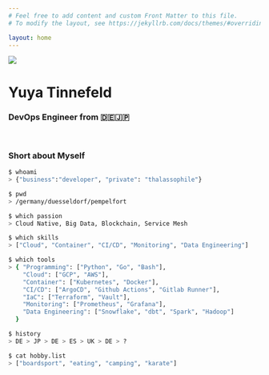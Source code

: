 ```yaml
---
# Feel free to add content and custom Front Matter to this file.
# To modify the layout, see https://jekyllrb.com/docs/themes/#overriding-theme-defaults

layout: home
---
```


<div class="home-info-container">
	<div class="home-img-container">
		<img src="/images/yuyatinnefeld.png">
	</div>
	<div class="home-info-text">
		<h1>Yuya Tinnefeld</h1>
		<h3 style="font-weight: 0;">DevOps Engineer from 🇩🇪🇯🇵</h3>
		<div class="social-icons">
			<a class="social-icon" href="https://pypi.org/user/yuyatinnefeld" target="_blank"><i class="fab fa-python"></i></a>
			<a class="social-icon" href="https://de.linkedin.com/in/yuya-tinnefeld-b6004b110" target="_blank"><i class="fab fa-linkedin-in"></i></a>
			<a class="social-icon" href="https://hub.docker.com/search?q=yuyatinnefeld&type=image" target="_blank"><i class="fab fa-docker"></i></a>
		</div>
	</div>

</div><br>

### Short about Myself

```bash
$ whoami
> {"business":"developer", "private": "thalassophile"}

$ pwd
> /germany/duesseldorf/pempelfort

$ which passion
> Cloud Native, Big Data, Blockchain, Service Mesh

$ which skills
> ["Cloud", "Container", "CI/CD", "Monitoring", "Data Engineering"]

$ which tools
> { "Programming": ["Python", "Go", "Bash"],
	"Cloud": ["GCP", "AWS"],
	"Container": ["Kubernetes", "Docker"],
	"CI/CD": ["ArgoCD", "Github Actions", "Gitlab Runner"],
	"IaC": ["Terraform", "Vault"],
	"Monitoring": ["Prometheus", "Grafana"],
	"Data Engineering": ["Snowflake", "dbt", "Spark", "Hadoop"]
  }

$ history
> DE > JP > DE > ES > UK > DE > ?

$ cat hobby.list
> ["boardsport", "eating", "camping", "karate"]
```
<br>